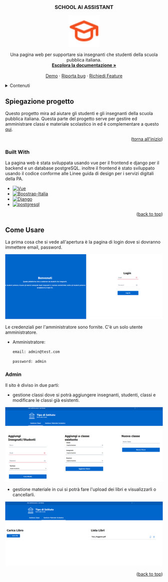 <a name="readme-top"></a>


<!-- PROJECT LOGO -->
<br />
<div align="center">
 
  <h3 align="center">SCHOOL AI ASSISTANT</h3>
  <img src="https://github.com/DoublEffe/school-admin/blob/main/images/tabler_school.svg" width="100" height="100">
  <p align="center">
    Una pagina web per supportare sia insegnanti che studenti della scuola pubblica italiana.
    <br />
    <a href="https://github.com/DoublEffe/school-admin"><strong>Escplora la documentazione »</strong></a>
    <br />
    <br />
    <a href="">Demo</a>
    ·
    <a href="https://github.com/DoublEffe/school-admin/issues">Riporta bug</a>
    ·
    <a href="https://github.com/DoublEffe/school-admin/issues">Richiedi Feature</a>
  </p>
</div>



<!-- TABLE OF CONTENTS -->
<details>
  <summary>Contenuti</summary>
  <ol>
    <li>
      <a href="#about-the-project">Spiegazione progetto</a>
      <ul>
        <li><a href="#built-with">Built With</a></li>
      </ul>
    </li>
    <li>
      <a href="#come-usare">Come Usare</a>
      <ul>
        <li><a href="#admin">Admin</a>
      </ul>
    </li>
  </ol>
</details>



<!-- ABOUT THE PROJECT -->
## Spiegazione progetto
Questo progetto mira ad aiutare gli studenti e gli insegnanti della scuola pubblica italiana. Questa parte del progetto serve per gestire ed amministrare classi e materiale scolastico in ed è complementare a questo <a href="https://github.com/DoublEffe/school">qui</a>.
<p align="right">(<a href="#readme-top">torna all'inizio</a>)</p>



### Built With

La pagina web è stata sviluppata usando vue per il frontend e django per il backend e un database postgreSQL.
inoltre il frontend è stato sviluppato usando il codice conforme alle Linee guida di design per i servizi digitali della PA.

* [![Vue][Vue-url]][Vue.io]
* [![Boostrap-Italia][Boostrap-Italia]][Boostrap-Italia.io]
* [![Django][Django]][django]
* [![postgresql][postGreSQL]][postgresql]


<p align="right">(<a href="#readme-top">back to top</a>)</p>



<!-- USAGE EXAMPLES -->
## Come Usare

La prima cosa che si vede all'apertura è la pagina di login dove si dovranno immettere email, password.

![Login screen shoot](https://github.com/DoublEffe/school-admin/blob/main/images/login.png)

Le credenziali per l'amministratore sono fornite.
C'è un solo utente amministratore.

* Amministratore:
    ```sh
    email: admin@test.com
    ```  
    ```sh
    password: admin
    ```
    
### Admin

Il sito è diviso in due parti: 

* gestione classi dove si potrà aggiungere insegnanti, studenti, classi e modificare le classi già esistenti.

![gestione classi](https://github.com/DoublEffe/school-admin/blob/main/images/gestione%20classi.png)

* gestione materiale in cui si potrà fare l'upload dei libri e visualizzarli o cancellarli.

![gestione materiale](https://github.com/DoublEffe/school-admin/blob/main/images/gestione%20materiale.png)


<p align="right">(<a href="#readme-top">back to top</a>)</p>





<!-- MARKDOWN LINKS & IMAGES -->
[Vue.io]: https://vuejs.org/
[Vue-url]: https://img.shields.io/badge/Vue-DD0031?style=for-the-badge&logo=vuedotjs&logoColor=white
[Boostrap-Italia]: https://img.shields.io/badge/Boostrapr%20Italia-8A2BE2
[Boostrap-Italia.io]: https://italia.github.io/bootstrap-italia/
[Django]: https://img.shields.io/badge/DJango-DD0031?style=for-the-badge&logo=django&logoColor=white
[django]: https://www.djangoproject.com/
[postGreSQL]: https://img.shields.io/badge/PostgreSQl-DD0031?style=for-the-badge&logo=postgresql&logoColor=white
[postgresql]: https://www.postgresql.org/
